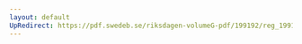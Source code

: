 ```yaml
---
layout: default
UpRedirect: https://pdf.swedeb.se/riksdagen-volumeG-pdf/199192/reg_199192/reg_199192_0223.pdf
---
```

